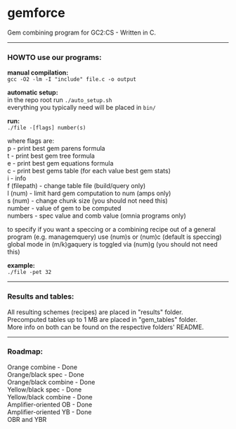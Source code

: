 gemforce
========

Gem combining program for GC2:CS - Written in C.

***

### HOWTO use our programs:

**manual compilation:**  
  `gcc -O2 -lm -I "include" file.c -o output`
  
**automatic setup:**  
  in the repo root run `./auto_setup.sh`  
  everything you typically need will be placed in `bin/`

**run:**  
  `./file -[flags] number(s)`
  
where flags are:  
  p - print best gem parens formula  
  t - print best gem tree formula  
  e - print best gem equations formula  
  c - print best gems table (for each value best gem stats)   
  i - info  
  f (filepath) - change table file (build/query only)  
  l (num) - limit hard gem computation to num (amps only)  
  s (num) - change chunk size (you should not need this)  
  number - value of gem to be computed  
  numbers - spec value and comb value (omnia programs only)
  
to specify if you want a speccing or a combining recipe out of a general program
(e.g. managemquery) use (num)s or (num)c (default is speccing)  
global mode in (m/k)gaquery is toggled via (num)g (you should not need this)

**example:**  
  `./file -pet 32`  

***

### Results and tables:

All resulting schemes (recipes) are placed in "results" folder.  
Precomputed tables up to 1 MB are placed in "gem_tables" folder.  
More info on both can be found on the respective folders' README.

***

### Roadmap:

Orange combine - Done  
Orange/black spec - Done  
Orange/black combine - Done  
Yellow/black spec - Done  
Yellow/black combine - Done  
Amplifier-oriented OB - Done  
Amplifier-oriented YB - Done  
OBR and YBR
